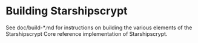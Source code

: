 Building Starshipscrypt
================

See doc/build-*.md for instructions on building the various
elements of the Starshipscrypt Core reference implementation of Starshipscrypt.
